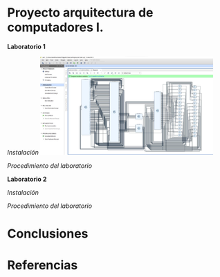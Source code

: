# Proyecto arquitectura de computadores I.

**Laboratorio 1**

*Instalación*
<img src="imagenes/1.jpeg" alt="modulo" width="400"/>

*Procedimiento del laboratorio*

**Laboratorio 2**

*Instalación*

*Procedimiento del laboratorio*

# Conclusiones

# Referencias
